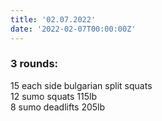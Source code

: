 ```yaml
---
title: '02.07.2022'
date: '2022-02-07T00:00:00Z'
---
```


### 3 rounds:      
15 each side bulgarian split squats        
12 sumo squats 115lb        
8 sumo deadlifts 205lb            
